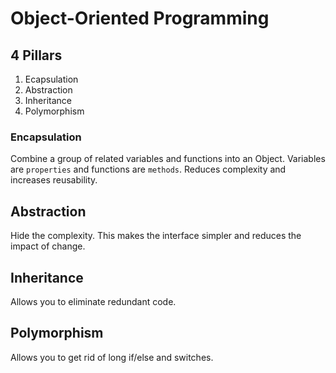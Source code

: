 # Object-Oriented Programming

## 4 Pillars

1. Ecapsulation
2. Abstraction
3. Inheritance
4. Polymorphism

### Encapsulation

Combine a group of related variables and functions into an Object. Variables are `properties` and functions are `methods`. Reduces complexity and increases reusability.

## Abstraction

Hide the complexity. This makes the interface simpler and reduces the impact of change.

## Inheritance

Allows you to eliminate redundant code.

## Polymorphism

Allows you to get rid of long if/else and switches.